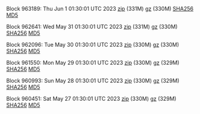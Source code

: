 Block 963189: Thu Jun  1 01:30:01 UTC 2023 [zip](https://files.01coin.io/mainnet/2023-06-01/bootstrap.dat.zip) (331M) [gz](https://files.01coin.io/mainnet/2023-06-01/bootstrap.dat.tar.gz) (330M) [SHA256](https://files.01coin.io/mainnet/2023-06-01/sha256.txt) [MD5](https://files.01coin.io/mainnet/2023-06-01/md5.txt)

Block 962641: Wed May 31 01:30:01 UTC 2023 [zip](https://files.01coin.io/mainnet/2023-05-31/bootstrap.dat.zip) (331M) [gz](https://files.01coin.io/mainnet/2023-05-31/bootstrap.dat.tar.gz) (330M) [SHA256](https://files.01coin.io/mainnet/2023-05-31/sha256.txt) [MD5](https://files.01coin.io/mainnet/2023-05-31/md5.txt)

Block 962096: Tue May 30 01:30:01 UTC 2023 [zip](https://files.01coin.io/mainnet/2023-05-30/bootstrap.dat.zip) (330M) [gz](https://files.01coin.io/mainnet/2023-05-30/bootstrap.dat.tar.gz) (330M) [SHA256](https://files.01coin.io/mainnet/2023-05-30/sha256.txt) [MD5](https://files.01coin.io/mainnet/2023-05-30/md5.txt)

Block 961550: Mon May 29 01:30:01 UTC 2023 [zip](https://files.01coin.io/mainnet/2023-05-29/bootstrap.dat.zip) (330M) [gz](https://files.01coin.io/mainnet/2023-05-29/bootstrap.dat.tar.gz) (329M) [SHA256](https://files.01coin.io/mainnet/2023-05-29/sha256.txt) [MD5](https://files.01coin.io/mainnet/2023-05-29/md5.txt)

Block 960993: Sun May 28 01:30:01 UTC 2023 [zip](https://files.01coin.io/mainnet/2023-05-28/bootstrap.dat.zip) (330M) [gz](https://files.01coin.io/mainnet/2023-05-28/bootstrap.dat.tar.gz) (329M) [SHA256](https://files.01coin.io/mainnet/2023-05-28/sha256.txt) [MD5](https://files.01coin.io/mainnet/2023-05-28/md5.txt)

Block 960451: Sat May 27 01:30:01 UTC 2023 [zip](https://files.01coin.io/mainnet/2023-05-27/bootstrap.dat.zip) (330M) [gz](https://files.01coin.io/mainnet/2023-05-27/bootstrap.dat.tar.gz) (329M) [SHA256](https://files.01coin.io/mainnet/2023-05-27/sha256.txt) [MD5](https://files.01coin.io/mainnet/2023-05-27/md5.txt)
